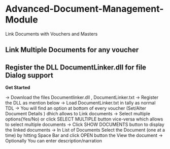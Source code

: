 # Advanced-Document-Management-Module
Link Documents with Vouchers and Masters 

## Link Multiple Documents for any voucher
## Register the DLL DocumentLinker.dll for file Dialog support

**Get Started**

-> Download the files Documentlinker.dll , DocumentLinker.txt
-> Register the DLL as mention below
-> Load DocumentLinker.txt in tally as normal TDL
-> You will find an option at bottom of every voucher (Set/Alter Document Details ) dhich allows to Link documents
-> Select multiple options(Yes/No) or click SELECT MULTIPLE button vice-versa which allows to select multiple documents
-> Click SHOW DOCUMENTS button to display the linked documents
-> In List of Documents Select the Document (one at a time) by hitting Space Bar and click OPEN button the View the document
-> Optionally You can enter description/narration 



